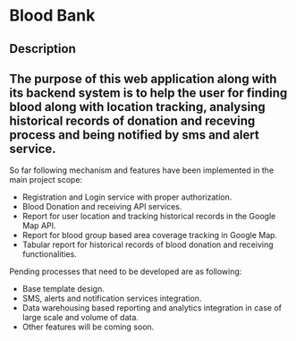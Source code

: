 # Blood Bank

## Description
The purpose of this web application along with its backend system is to help the user for finding blood along with location tracking, analysing historical records of donation and
receving process and being notified by sms and alert service.
---
So far following mechanism and features have been implemented in the main project scope:
* Registration and Login service with proper authorization.
* Blood Donation and receiving API services.
* Report for user location and tracking historical records in the Google Map API.
* Report for blood group based area coverage tracking in Google Map.
* Tabular report for historical records of blood donation and receiving functionalities.

Pending processes that need to be developed are as following:
* Base template design.
* SMS, alerts and notification services integration.
* Data warehousing based reporting and analytics integration in case of large scale and volume of data.
* Other features will be coming soon. 